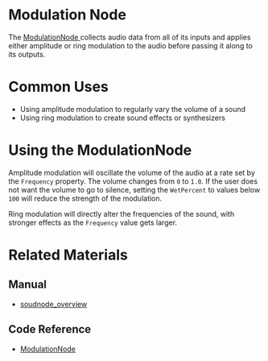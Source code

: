 # Modulation Node
The [ ModulationNode ](https://plasmaengine.github.io/PlasmaDocs/Plasma1/C++/code_reference/class_reference/modulationnode.markdown) collects audio data from all of its inputs and applies either amplitude or ring modulation to the audio before passing it along to its outputs. 

# Common Uses

- Using amplitude modulation to regularly vary the volume of a sound
- Using ring modulation to create sound effects or synthesizers

# Using the ModulationNode

Amplitude modulation will oscillate the volume of the audio at a rate set by the `Frequency` property. The volume changes from `0` to `1.0`. If the user does not want the volume to go to silence, setting the `WetPercent` to values below `100` will reduce the strength of the modulation.

Ring modulation will directly alter the frequencies of the sound, with stronger effects as the `Frequency` value gets larger.

# Related Materials
## Manual
- [soudnode_overview](https://plasmaengine.github.io/PlasmaDocs/Plasma1/Editor/audio/soundnode/soudnode_overview.markdown)

## Code Reference
- [ ModulationNode ](https://plasmaengine.github.io/PlasmaDocs/Plasma1/C++/code_reference/class_reference/modulationnode.markdown) 

 